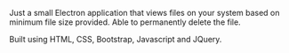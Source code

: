 Just a small Electron application that views files on your system based on minimum file size provided.  Able to permanently delete the file. 

Built using HTML, CSS, Bootstrap, Javascript and JQuery.
